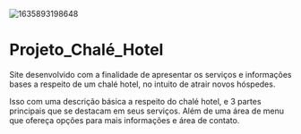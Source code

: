 ![1635893198648](https://user-images.githubusercontent.com/69401280/166813442-6326a04b-091f-4bac-a1ea-24006a1fc195.jpg)
# Projeto_Chalé_Hotel
Site desenvolvido com a finalidade de apresentar os serviços e informações bases a respeito de um chalé hotel,  no intuito de atrair novos hóspedes.

Isso com uma descrição básica a respeito do chalé hotel, e 3 partes principais que se destacam em seus serviços. Além de uma área de menu que ofereça opções para mais informações e área de contato.

